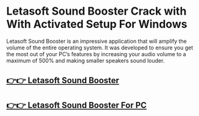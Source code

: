 # Letasoft Sound Booster Crack with With Activated Setup For Windows 


Letasoft Sound Booster is an impressive application that will amplify the volume of the entire operating system. It was developed to ensure you get the most out of your PC’s features by increasing your audio volume to a maximum of 500% and making smaller speakers sound louder.


## [👉👉 Letasoft Sound Booster](https://alipc.pro/dl/)

## [👉👉 Letasoft Sound Booster For PC](https://alipc.pro/dl/)
